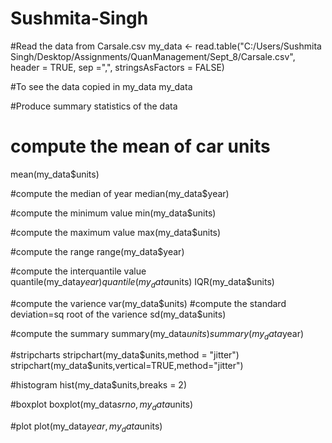 # Sushmita-Singh
#Read the data from Carsale.csv
my_data <- read.table("C:/Users/Sushmita Singh/Desktop/Assignments/QuanManagement/Sept_8/Carsale.csv", 
                  header = TRUE,
                  sep =",",
                  stringsAsFactors = FALSE)

#To see the data copied in my_data
my_data

#Produce summary statistics of the data

# compute the mean of car units
mean(my_data$units) 

#compute the median of year
median(my_data$year)

#compute the minimum value 
min(my_data$units)

#compute the maximum value 
max(my_data$units)


#compute the range
range(my_data$year)

#compute the interquantile value 
quantile(my_data$year)
quantile(my_data$units)
IQR(my_data$units)

#compute the varience
var(my_data$units)
#compute the standard deviation=sq root of the varience
sd(my_data$units)

#compute the summary
summary(my_data$units)
summary(my_data$year)

#stripcharts
stripchart(my_data$units,method = "jitter")
stripchart(my_data$units,vertical=TRUE,method="jitter")

#histogram
hist(my_data$units,breaks = 2)

#boxplot
boxplot(my_data$srno,my_data$units)

#plot
plot(my_data$year,my_data$units)


                  
